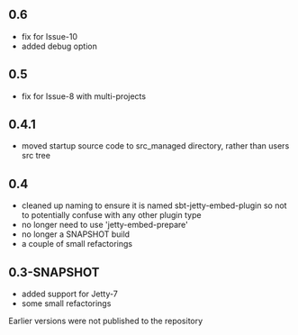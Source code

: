 
0.6
---

* fix for Issue-10
* added debug option

0.5
---

* fix for Issue-8 with multi-projects

0.4.1
-----

* moved startup source code to src_managed directory, rather than users src tree


0.4
---

* cleaned up naming to ensure it is named sbt-jetty-embed-plugin so not to potentially confuse with any other plugin type
* no longer need to use 'jetty-embed-prepare'
* no longer a SNAPSHOT build
* a couple of small refactorings


0.3-SNAPSHOT
------------

* added support for Jetty-7
* some small refactorings



Earlier versions were not published to the repository

